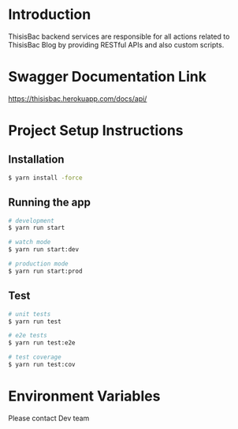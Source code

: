 # Introduction
ThisisBac backend services are responsible for all actions related to ThisisBac Blog by providing RESTful APIs and also custom scripts.

# Swagger Documentation Link
https://thisisbac.herokuapp.com/docs/api/

# Project Setup Instructions

## Installation

```bash
$ yarn install -force
```

## Running the app

```bash
# development
$ yarn run start

# watch mode
$ yarn run start:dev

# production mode
$ yarn run start:prod
```

## Test

```bash
# unit tests
$ yarn run test

# e2e tests
$ yarn run test:e2e

# test coverage
$ yarn run test:cov
```

# Environment Variables
Please contact Dev team
